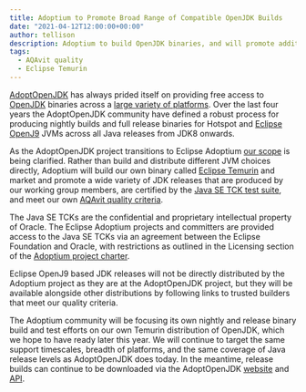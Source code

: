 ```yaml
---
title: Adoptium to Promote Broad Range of Compatible OpenJDK Builds
date: "2021-04-12T12:00:00+00:00"
author: tellison
description: Adoptium to build OpenJDK binaries, and will promote additional high quality builds.
tags:
  - AQAvit quality
  - Eclipse Temurin
---
```


[AdoptOpenJDK](https://adoptopenjdk.net/) has always prided itself on providing free access
to [OpenJDK](http://openjdk.java.net/) binaries across a
[large variety of platforms](https://adoptopenjdk.net/supported_platforms.html).
Over the last four years the AdoptOpenJDK community have defined a robust process
for producing nightly builds and full release binaries for Hotspot and
[Eclipse OpenJ9](https://www.eclipse.org/openj9/) JVMs across all Java releases from JDK8
onwards.

As the AdoptOpenJDK project transitions to Eclipse Adoptium
[our scope](https://projects.eclipse.org/projects/adoptium/charter) is being clarified. Rather than
build and distribute different JVM choices directly, Adoptium will build our own binary called
[Eclipse Temurin](https://projects.eclipse.org/projects/adoptium.temurin) and market and promote a wide
variety of JDK releases that are produced by our working group members, are certified by the
[Java SE TCK test suite](https://openjdk.java.net/groups/conformance/JckAccess/), and meet our
own [AQAvit quality criteria](https://projects.eclipse.org/projects/adoptium.aqavit).

The Java SE TCKs are the confidential and proprietary intellectual property of Oracle. The
Eclipse Adoptium projects and committers are provided access to the Java SE TCKs via an agreement
between the Eclipse Foundation and Oracle, with restrictions as outlined in the Licensing section
of the [Adoptium project charter](https://projects.eclipse.org/projects/adoptium/charter).

Eclipse OpenJ9 based JDK releases will not be directly distributed by the
Adoptium project as they are at the AdoptOpenJDK project, but they will be available alongside
other distributions by following links to trusted builders that meet our quality criteria.

The Adoptium community will be focusing its own nightly and release binary build and test efforts
on our own Temurin distribution of OpenJDK,
which we hope to have ready later this year. We will continue to target the same support timescales,
breadth of platforms, and the same coverage of Java release levels as AdoptOpenJDK does today. In
the meantime, release builds can continue to be downloaded via the AdoptOpenJDK
[website](https://adoptopenjdk.net/) and [API](https://api.adoptopenjdk.net/q/swagger-ui/).
